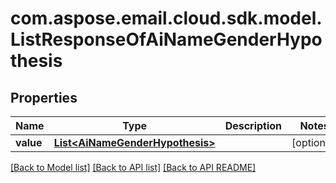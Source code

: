 
# com.aspose.email.cloud.sdk.model.ListResponseOfAiNameGenderHypothesis

## Properties
Name | Type | Description | Notes
------------ | ------------- | ------------- | -------------
**value** | [**List&lt;AiNameGenderHypothesis&gt;**](AiNameGenderHypothesis.md) |  |  [optional]


    
    


[[Back to Model list]](README.md#documentation-for-models) [[Back to API list]](README.md#documentation-for-api-endpoints) [[Back to API README]](README.md)

